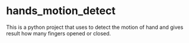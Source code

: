 # hands_motion_detect
This is a python project that uses to detect the motion of hand and gives result how many fingers opened or closed. 
